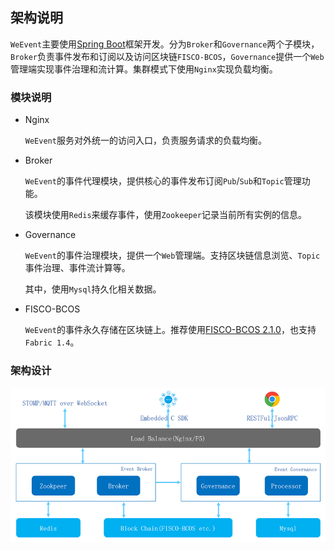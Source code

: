 ## 架构说明

`WeEvent`主要使用[Spring Boot](https://spring.io/projects/spring-boot)框架开发。分为`Broker`和`Governance`两个子模块，`Broker`负责事件发布和订阅以及访问区块链`FISCO-BCOS`，`Governance`提供一个`Web`管理端实现事件治理和流计算。集群模式下使用`Nginx`实现负载均衡。

### 模块说明

- Nginx

  `WeEvent`服务对外统一的访问入口，负责服务请求的负载均衡。

- Broker

  `WeEvent`的事件代理模块，提供核心的事件发布订阅`Pub`/`Sub`和`Topic`管理功能。

  该模块使用`Redis`来缓存事件，使用`Zookeeper`记录当前所有实例的信息。

- Governance

  `WeEvent`的事件治理模块，提供一个`Web`管理端。支持区块链信息浏览、`Topic`事件治理、事件流计算等。

  其中，使用`Mysql`持久化相关数据。

- FISCO-BCOS

    `WeEvent`的事件永久存储在区块链上。推荐使用[FISCO-BCOS 2.1.0](https://github.com/FISCO-BCOS/FISCO-BCOS)，也支持`Fabric 1.4`。

### 架构设计

![](../image/WeEventArchitecture.png)

